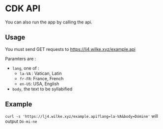 # CDK API

You can also run the app by calling the api.

## Usage

You must send GET requests to https://lj4.wilke.xyz/example.api

Paramters are :

-   `lang`, one of :
    -   `la-VA` : Vatican, Latin
    -   `fr-FR`: France, French
    -   `en-US`: USA, English
-   `body`, the text to be syllabified

## Example

`curl -s 'https://lj4.wilke.xyz/example.api?lang=la-VA&body=Dómine'` will output `Dó-mi-ne`

